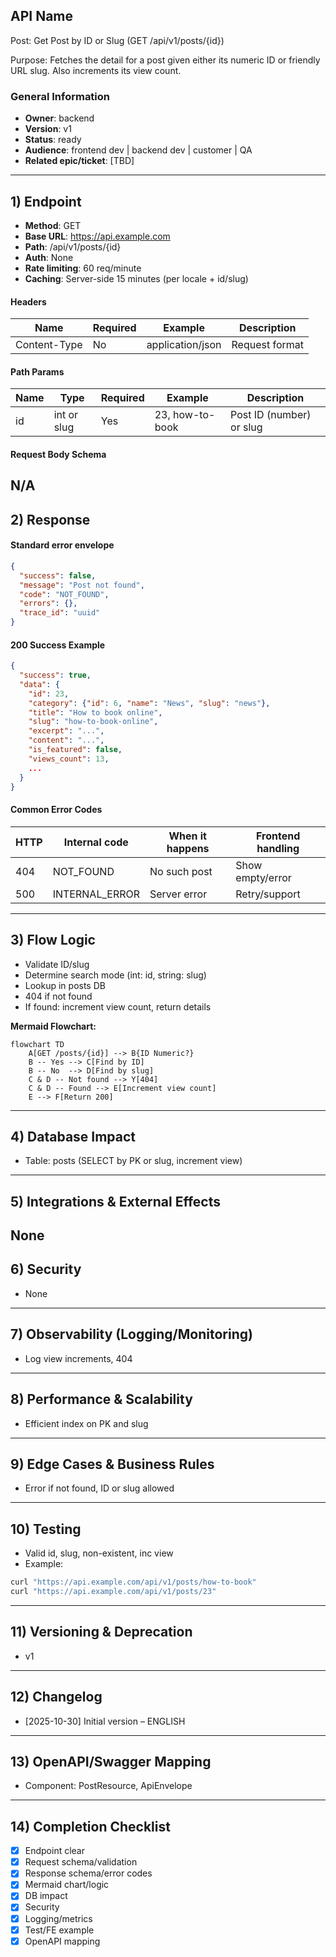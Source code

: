 ## API Name
Post: Get Post by ID or Slug (GET /api/v1/posts/{id})

Purpose: Fetches the detail for a post given either its numeric ID or friendly URL slug. Also increments its view count.

### General Information
- **Owner**: backend
- **Version**: v1
- **Status**: ready
- **Audience**: frontend dev | backend dev | customer | QA
- **Related epic/ticket**: [TBD]
---
## 1) Endpoint
- **Method**: GET
- **Base URL**: https://api.example.com
- **Path**: /api/v1/posts/{id}
- **Auth**: None
- **Rate limiting**: 60 req/minute
- **Caching**: Server-side 15 minutes (per locale + id/slug)

#### Headers
| Name         | Required | Example            | Description        |
|--------------|----------|--------------------|--------------------|
| Content-Type | No       | application/json   | Request format     |

#### Path Params
| Name | Type         | Required | Example             | Description               |
|------|--------------|----------|---------------------|---------------------------|
| id   | int or slug  | Yes      | 23, how-to-book     | Post ID (number) or slug  |

#### Request Body Schema
N/A
---
## 2) Response
#### Standard error envelope
```json
{
  "success": false,
  "message": "Post not found",
  "code": "NOT_FOUND",
  "errors": {},
  "trace_id": "uuid"
}
```
#### 200 Success Example
```json
{
  "success": true,
  "data": {
    "id": 23,
    "category": {"id": 6, "name": "News", "slug": "news"},
    "title": "How to book online",
    "slug": "how-to-book-online",
    "excerpt": "...",
    "content": "...",
    "is_featured": false,
    "views_count": 13,
    ...
  }
}
```
#### Common Error Codes
| HTTP | Internal code    | When it happens    | Frontend handling |
|------|------------------|--------------------|-------------------|
| 404  | NOT_FOUND        | No such post       | Show empty/error  |
| 500  | INTERNAL_ERROR   | Server error       | Retry/support     |
---
## 3) Flow Logic
- Validate ID/slug
- Determine search mode (int: id, string: slug)
- Lookup in posts DB
- 404 if not found
- If found: increment view count, return details

**Mermaid Flowchart:**
```mermaid
flowchart TD
    A[GET /posts/{id}] --> B{ID Numeric?}
    B -- Yes --> C[Find by ID]
    B -- No  --> D[Find by slug]
    C & D -- Not found --> Y[404]
    C & D -- Found --> E[Increment view count]
    E --> F[Return 200]
```
---
## 4) Database Impact
- Table: posts (SELECT by PK or slug, increment view)
---
## 5) Integrations & External Effects
None
---
## 6) Security
- None
---
## 7) Observability (Logging/Monitoring)
- Log view increments, 404
---
## 8) Performance & Scalability
- Efficient index on PK and slug
---
## 9) Edge Cases & Business Rules
- Error if not found, ID or slug allowed
---
## 10) Testing
- Valid id, slug, non-existent, inc view
- Example:
```bash
curl "https://api.example.com/api/v1/posts/how-to-book"
curl "https://api.example.com/api/v1/posts/23"
```
---
## 11) Versioning & Deprecation
- v1
---
## 12) Changelog
- [2025-10-30] Initial version – ENGLISH
---
## 13) OpenAPI/Swagger Mapping
- Component: PostResource, ApiEnvelope
---
## 14) Completion Checklist
- [x] Endpoint clear
- [x] Request schema/validation
- [x] Response schema/error codes
- [x] Mermaid chart/logic
- [x] DB impact
- [x] Security
- [x] Logging/metrics
- [x] Test/FE example
- [x] OpenAPI mapping
